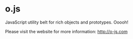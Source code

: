 # o.js

JavaScript utility belt for rich objects and prototypes. Ooooh!

Please visit the website for more information: http://o-js.com

